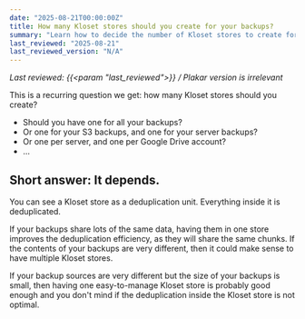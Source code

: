 ```yaml
---
date: "2025-08-21T00:00:00Z"
title: How many Kloset stores should you create for your backups?
summary: "Learn how to decide the number of Kloset stores to create for your backups based on deduplication efficiency and backup source characteristics."
last_reviewed: "2025-08-21"
last_reviewed_version: "N/A"
---
```


*Last reviewed: {{<param "last_reviewed">}} / Plakar version is irrelevant*

This is a recurring question we get: how many Kloset stores should you create?
* Should you have one for all your backups?
* Or one for your S3 backups, and one for your server backups?
* Or one per server, and one per Google Drive account?
* …

## Short answer: It depends.

You can see a Kloset store as a deduplication unit. Everything inside it is deduplicated.

If your backups share lots of the same data, having them in one store improves the deduplication efficiency, as they will share the same chunks. If the contents of your backups are very different, then it could make sense to have multiple Kloset stores.

If your backup sources are very different but the size of your backups is small, then having one easy-to-manage Kloset store is probably good enough and you don't mind if the deduplication inside the Kloset store is not optimal.

